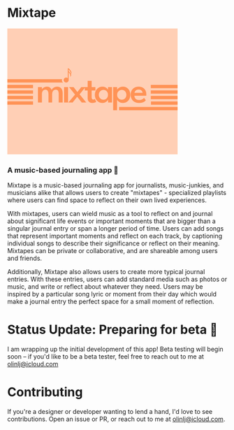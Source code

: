 # Mixtape
![title image](splash.png)
### A music-based journaling app 🎸

Mixtape is a music-based journaling app for journalists, music-junkies, and musicians alike that allows users to create "mixtapes" - specialized playlists where users can find space to reflect on their own lived experiences.

With mixtapes, users can wield music as a tool to reflect on and journal about significant life events or important moments that are bigger than a singular journal entry or span a longer period of time. Users can add songs that represent important moments and reflect on each track, by captioning individual songs to describe their significance or reflect on their meaning. Mixtapes can be private or collaborative, and are shareable among users and friends.

Additionally, Mixtape also allows users to create more typical journal entries. With these entries, users can add standard media such as photos or music, and write or reflect about whatever they need. Users may be inspired by a particular song lyric or moment from their day which would make a journal entry the perfect space for a small moment of reflection.

# Status Update: Preparing for beta 🚀

I am wrapping up the initial development of this app! Beta testing will begin soon – if you'd like to be a beta tester, feel free to reach out to me at olinlj@icloud.com

# Contributing

If you're a designer or developer wanting to lend a hand, I'd love to see contributions. Open an issue or PR, or reach out to me at olinlj@icloud.com.
